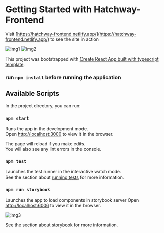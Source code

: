 # Getting Started with Hatchway-Frontend

Visit [https://hatchway-frontend.netlify.app/](https://hatchway-frontend.netlify.app/) to see the site in action

![img1](https://user-images.githubusercontent.com/23625686/125181199-8d991880-e1d0-11eb-82e1-50b82c77a3f1.png)
![img2](https://user-images.githubusercontent.com/23625686/125181219-b6211280-e1d0-11eb-91ac-70a251692f9a.png)

This project was bootstrapped with [Create React App built with typescript template](https://github.com/facebook/create-react-app).

### run `npm install` before running the application

## Available Scripts

In the project directory, you can run:

### `npm start`

Runs the app in the development mode.\
Open [http://localhost:3000](http://localhost:3000) to view it in the browser.

The page will reload if you make edits.\
You will also see any lint errors in the console.

### `npm test`

Launches the test runner in the interactive watch mode.\
See the section about [running tests](https://facebook.github.io/create-react-app/docs/running-tests) for more information.

### `npm run storybook`

Launches the app to load components in storybook server
Open [http://localhost:6006](http://localhost:6006) to view it in the browser.

![img3](https://user-images.githubusercontent.com/23625686/125177403-74c93c80-e1a9-11eb-836b-15438282750e.png)

See the section about [storybook](https://storybook.js.org/) for more information.
